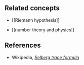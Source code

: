 
## Related concepts

* [[Riemann hypothesis]]

* [[number theory and physics]]

## References

* Wikipedia, _[Selberg trace formula](http://en.wikipedia.org/wiki/Selberg_trace_formula)_
